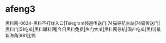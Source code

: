 # afeng3
黑料网-0624-黑料不打烊入口|Telegram频道传送门|74猫导航主站|74猫传送门|黑料门|51吃瓜|黑料曝料网|今日黑料免费|热门大瓜|黑料网导航|国产吃瓜|黑料|最新海角|881比鸭
